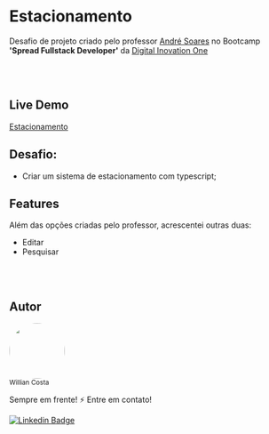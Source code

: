 # Estacionamento

Desafio de projeto criado pelo professor [André Soares](https://github.com/soaresderik) no Bootcamp <strong>'Spread Fullstack Developer'</strong> da [Digital Inovation One](https://www.dio.me/)

<br/>
<br/>


## Live Demo
[Estacionamento](https://estacionamento-three.vercel.app/)


## Desafio:
- Criar um sistema de estacionamento com typescript;


## Features
Além das opções criadas pelo professor, acrescentei outras duas:

- Editar
- Pesquisar

<br/>
<br/>

## Autor
<img style="border-radius: 50%;" width="100px" src="https://avatars.githubusercontent.com/u/68829088?v=4"/><br/>
<sub>Willian Costa</sub><br/>

Sempre em frente! :zap: Entre em contato!<br/>

[![Linkedin Badge](https://img.shields.io/badge/-Willian_Costa-blue?style=flat-square&logo=Linkedin&logoColor=white&link=https://www.linkedin.com/in/willian-costa-8b9b3518a/)](https://www.linkedin.com/in/willian-costa44)
